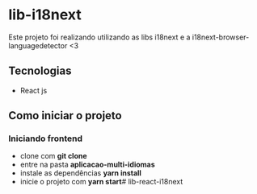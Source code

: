 # lib-i18next

Este projeto foi realizando utilizando as libs i18next e a i18next-browser-languagedetector &lt;3


## Tecnologias

- React js


## Como iniciar o projeto
### Iniciando frontend
- clone com **git clone** 
- entre na pasta **aplicacao-multi-idiomas**
- instale as dependências **yarn install**
- inicie o projeto com **yarn start**# lib-react-i18next

